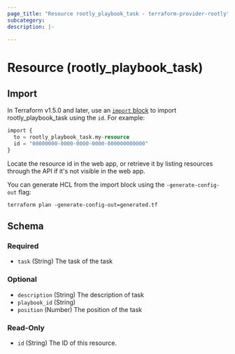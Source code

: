 ```yaml
---
page_title: "Resource rootly_playbook_task - terraform-provider-rootly"
subcategory:
description: |-
    
---
```


# Resource (rootly_playbook_task)





## Import

In Terraform v1.5.0 and later, use an [`import` block](https://developer.hashicorp.com/terraform/language/import) to import rootly_playbook_task using the `id`. For example:

```terraform
import {
  to = rootly_playbook_task.my-resource
  id = "00000000-0000-0000-0000-000000000000"
}
```

Locate the resource id in the web app, or retrieve it by listing resources through the API if it's not visible in the web app.

You can generate HCL from the import block using the `-generate-config-out` flag:

```console
terraform plan -generate-config-out=generated.tf
```

<!-- schema generated by tfplugindocs -->
## Schema

### Required

- `task` (String) The task of the task

### Optional

- `description` (String) The description of task
- `playbook_id` (String)
- `position` (Number) The position of the task

### Read-Only

- `id` (String) The ID of this resource.
